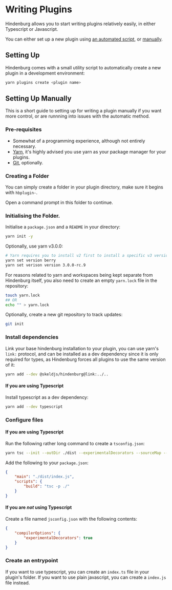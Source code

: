 # Writing Plugins
Hindenburg allows you to start writing plugins relatively easily, in either
Typescript or Javascript.

You can either set up a new plugin using [an automated script](#setting-up),
or [manually](#setting-up-manually).

## Setting Up
Hindenburg comes with a small utility script to automatically create a new plugin
in a development environment:
```sh
yarn plugins create <plugin name>
```

## Setting Up Manually
This is a short guide to setting up for writing a plugin manually if you want
more control, or are runnning into issues with the automatic method.

### Pre-requisites
* Somewhat of a programming experience, although not entirely necessary.
* [Yarn](https://yarnpkg.com), it's highly advised you use yarn as your package
manager for your plugins.
* [Git](https://git-scm.org), optionally.

### Creating a Folder
You can simply create a folder in your plugin directory, make sure it begins with
`hbplugin-`.

Open a command prompt in this folder to continue.

### Initialising the Folder.
Initialise a `package.json` and a `README` in your directory:
```sh
yarn init -y
```

Optionally, use yarn v3.0.0:
```sh
# Yarn requires you to install v2 first to install a specific v3 version.
yarn set version berry
yarn set verison version 3.0.0-rc.9
```

For reasons related to yarn and workspaces being kept separate from Hindenburg
itself, you also need to create an empty `yarn.lock` file in the repository:
```sh
touch yarn.lock
## OR
echo "" > yarn.lock
```

Optionally, create a new git repository to track updates:
```sh
git init
```

### Install dependencies
Link your base hindenburg installation to your plugin, you can use yarn's `link:`
protocol, and can be installed as a dev dependency since it is only required for
types, as Hindenburg forces all plugins to use the same version of it:
```sh
yarn add --dev @skeldjs/hindenburg@link:../..
```

#### If you are using Typescript
Install typescript as a dev dependency:
```sh
yarn add --dev typescript
```

### Configure files
#### If you are using Typescript
Run the following rather long command to create a `tsconfig.json`:
```sh
yarn tsc --init --outDir ./dist --experimentalDecorators --sourceMap --declaration --allowJs --target es2017
```
Add the following to your `package.json`:
```json
{
    "main": "./dist/index.js",
    "scripts": {
        "build": "tsc -p ./"
    }
}
```

#### If you are _not_ using Typescript
Create a file named `jsconfig.json` with the following contents:
```json
{
    "compilerOptions": {
        "experimentalDecorators": true
    }
}
```

### Create an entrypoint
If you want to use typescript, you can create an
`index.ts` file in your plugin's folder. If you want to use plain javascript, you can create a `index.js` file instead.